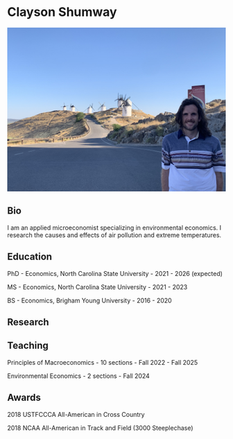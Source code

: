 # Clayson Shumway

![me](images/me.jpeg)
## Bio
I am an applied microeconomist specializing in environmental economics. I research the causes and effects of air pollution and extreme temperatures. 
## Education
PhD - Economics, North Carolina State University - 2021 - 2026 (expected)

MS - Economics, North Carolina State University - 2021 - 2023

BS - Economics, Brigham Young University - 2016 - 2020
## Research

## Teaching
Principles of Macroeconomics - 10 sections - Fall 2022 - Fall 2025


Environmental Economics - 2 sections - Fall 2024
## Awards
2018 USTFCCCA All-American in Cross Country


2018 NCAA All-American in Track and Field (3000 Steeplechase)